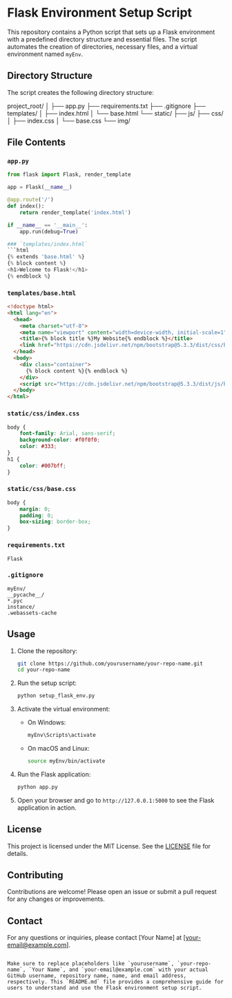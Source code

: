 

# Flask Environment Setup Script

This repository contains a Python script that sets up a Flask environment with a predefined directory structure and essential files. The script automates the creation of directories, necessary files, and a virtual environment named `myEnv`.

## Directory Structure

The script creates the following directory structure:


project_root/
│
├── app.py
├── requirements.txt
├── .gitignore
├── templates/
│   ├── index.html
│   └── base.html
└── static/
    ├── js/
    ├── css/
    │   ├── index.css
    │   └── base.css
    └── img/

## File Contents

### `app.py`
```python
from flask import Flask, render_template

app = Flask(__name__)

@app.route('/')
def index():
    return render_template('index.html')

if __name__ == '__main__':
    app.run(debug=True)

### `templates/index.html`
```html
{% extends 'base.html' %}
{% block content %}
<h1>Welcome to Flask!</h1>
{% endblock %}
```

### `templates/base.html`
```html
<!doctype html>
<html lang="en">
  <head>
    <meta charset="utf-8">
    <meta name="viewport" content="width=device-width, initial-scale=1">
    <title>{% block title %}My Website{% endblock %}</title>
    <link href="https://cdn.jsdelivr.net/npm/bootstrap@5.3.3/dist/css/bootstrap.min.css" rel="stylesheet" integrity="sha384-QWTKZyjpPEjISv5WaRU9OFeRpok6YctnYmDr5pNlyT2bRjXh0JMhjY6hW+ALEwIH" crossorigin="anonymous">
  </head>
  <body>
    <div class="container">
      {% block content %}{% endblock %}
    </div>
    <script src="https://cdn.jsdelivr.net/npm/bootstrap@5.3.3/dist/js/bootstrap.bundle.min.js" integrity="sha384-YvpcrYf0tY3lHB60NNkmXc5s9fDVZLESaAA55NDzOxhy9GkcIdslK1eN7N6jIeHz" crossorigin="anonymous"></script>
  </body>
</html>
```

### `static/css/index.css`
```css
body {
    font-family: Arial, sans-serif;
    background-color: #f0f0f0;
    color: #333;
}
h1 {
    color: #007bff;
}
```

### `static/css/base.css`
```css
body {
    margin: 0;
    padding: 0;
    box-sizing: border-box;
}
```

### `requirements.txt`
```
Flask
```

### `.gitignore`
```
myEnv/
__pycache__/
*.pyc
instance/
.webassets-cache
```

## Usage

1. Clone the repository:
    ```bash
    git clone https://github.com/yourusername/your-repo-name.git
    cd your-repo-name
    ```

2. Run the setup script:
    ```bash
    python setup_flask_env.py
    ```

3. Activate the virtual environment:
    - On Windows:
      ```bash
      myEnv\Scripts\activate
      ```
    - On macOS and Linux:
      ```bash
      source myEnv/bin/activate
      ```

4. Run the Flask application:
    ```bash
    python app.py
    ```

5. Open your browser and go to `http://127.0.0.1:5000` to see the Flask application in action.

## License

This project is licensed under the MIT License. See the [LICENSE](LICENSE) file for details.

## Contributing

Contributions are welcome! Please open an issue or submit a pull request for any changes or improvements.

## Contact

For any questions or inquiries, please contact [Your Name] at [your-email@example.com].
```

Make sure to replace placeholders like `yourusername`, `your-repo-name`, `Your Name`, and `your-email@example.com` with your actual GitHub username, repository name, name, and email address, respectively. This `README.md` file provides a comprehensive guide for users to understand and use the Flask environment setup script.
